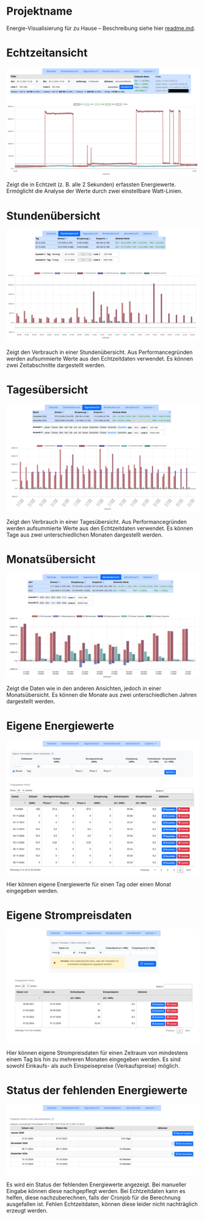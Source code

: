 # Projektname
Energie-Visualisierung für zu Hause – Beschreibung siehe hier [readme.md](./README.md).

# Echtzeitansicht

![Echtzeit-Ansicht](./images/gallery/realtime-overview.png "Echtzeit-Ansicht")

Zeigt die in Echtzeit (z. B. alle 2 Sekunden) erfassten Energiewerte. Ermöglicht die Analyse der Werte durch zwei einstellbare Watt-Linien.


# Stundenübersicht

![Stundenübersicht](./images/gallery/hours-overview.png "Stundenübersicht")

Zeigt den Verbrauch in einer Stundenübersicht. Aus Performancegründen werden aufsummierte Werte aus den Echtzeitdaten verwendet. Es können zwei Zeitabschnitte dargestellt werden.

# Tagesübersicht

![Tagesübersicht](./images/gallery/days-overview.png "Tagesübersicht")

Zeigt den Verbrauch in einer Tagesübersicht. Aus Performancegründen werden aufsummierte Werte aus den Echtzeitdaten verwendet. Es können Tage aus zwei unterschiedlichen Monaten dargestellt werden.

# Monatsübersicht

![Monatsübersicht](./images/gallery/months-overview.png "Monatsübersicht")

Zeigt die Daten wie in den anderen Ansichten, jedoch in einer Monatsübersicht. Es können die Monate aus zwei unterschiedlichen Jahren dargestellt werden.


# Eigene Energiewerte

![Eigene Energiewerte](./images/gallery/own-energy-values.png "Eigene Energiewerte")

Hier können eigene Energiewerte für einen Tag oder einen Monat eingegeben werden.

# Eigene Strompreisdaten

![Eigene Preiswerte](./images/gallery/own-price-values.png "Eigene Preiswerte")

Hier können eigene Strompreisdaten für einen Zeitraum von mindestens einem Tag bis hin zu mehreren Monaten eingegeben werden. Es sind sowohl Einkaufs- als auch Einspeisepreise (Verkaufspreise) möglich.

# Status der fehlenden Energiewerte

![Status der Energiewerte](./images/gallery/status-energy-values.png "Status der Energiewerte")

Es wird ein Status der fehlenden Energiewerte angezeigt. Bei manueller Eingabe können diese nachgepflegt werden. Bei Echtzeitdaten kann es helfen, diese nachzuberechnen, falls der Cronjob für die Berechnung ausgefallen ist. Fehlen Echtzeitdaten, können diese leider nicht nachträglich erzeugt werden.
